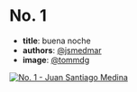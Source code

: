 # No. 1

- **title**: buena noche
- **authors**: [@jsmedmar]
- **image**: [@tommdg]

[![No. 1 - Juan Santiago Medina](http://img.youtube.com/vi/aK7TXRL0oi0/0.jpg)](http://www.youtube.com/watch?v=aK7TXRL0oi0 "No. 1 - Juan Santiago Medina")

[@jsmedmar]: https://github.com/jsmedmar
[@tommdg]: https://github.com/tommdg
